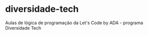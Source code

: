 # diversidade-tech
Aulas de lógica de programação da Let's Code by ADA - programa Diversidade Tech 
